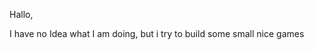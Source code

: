 Hallo,

I have no Idea what I am doing, but i try to build some small nice games

<!---
Minorkami/Minorkami is a ✨ special ✨ repository because its `README.md` (this file) appears on your GitHub profile.
You can click the Preview link to take a look at your changes.
--->

